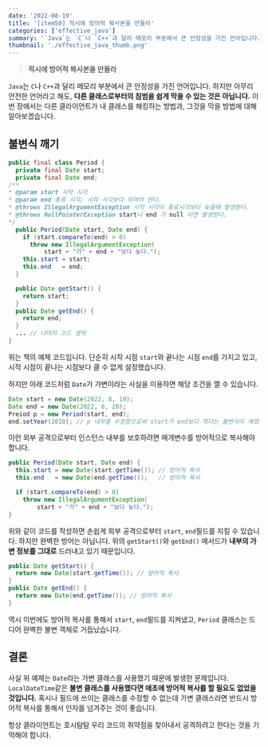 ```yaml
---
date: '2022-08-19'
title: '[item50] 적시에 방어적 복사본을 만들라'
categories: ['effective_java']
summary: '`Java`는 `C`나 `C++`과 달리 메모리 부분에서 큰 안정성을 가진 언어입니다. 하지만 아무리 안전한 언어라고 해도, 다른 클래스로부터의 침범을 쉽게 막을 수 있는 것은 아닙니다.'
thumbnail: './effective_java_thumb.png'
---
```


> **적시에 방어적 복사본을 만들라**

`Java`는 `C`나 `C++`과 달리 메모리 부분에서 큰 안정성을 가진 언어입니다. 하지만 아무리 안전한 언어라고 해도, **다른 클래스로부터의 침범을 쉽게 막을 수 있는 것은 아닙니다.** 이번 장에서는 다른 클라이언트가 내 클래스를 해킹하는 방법과, 그것을 막을 방법에 대해 알아보겠습니다.

## 불변식 깨기
```java
public final class Period {
  private final Date start;
  private final Date end;
/**
* @param start 시작 시각
* @param end 종류 시각; 시작 시각보다 뒤여야 한다.
* @throws IllegalArgumentException 시작 시각이 종료시각보다 늦을때 발생한다.
* @throws NullPointerException start나 end 가 null 이면 발생한다.
*/
  public Period(Date start, Date end) {
    if (start.compareTo(end) > 0)
      throw new IllegalArgumentException(
          start + "가" + end + "보다 늦다.");
    this.start = start;
    this.end   = end;
  }

  public Date getStart() {
    return start;
  }
  public Date getEnd() {
    return end;
  }
  ... // 나머지 코드 생략
}
```
위는 책의 예제 코드입니다. 단순히 시작 시점 `start`와 끝나는 시점 `end`를 가지고 있고, 시작 시점이 끝나는 시점보다 클 수 없게 설정했습니다.

하지만 아래 코드처럼 `Date`가 가변이라는 사실을 이용하면 해당 조건을 깰 수 있습니다.
```java
Date start = new Date(2022, 8, 19);
Date end = new Date(2022, 8, 20);
Preiod p = new Period(start, end);
end.setYear(2010); // p 내부를 수정함으로써 start가 end보다 작다는 불변식이 깨졌습니다!
```

이런 외부 공격으로부터 인스턴스 내부를 보호하려면 매개변수를 방어적으로 복사해야 합니다.
```java
public Period(Date start, Date end) {
  this.start = new Date(start.getTime()); // 방어적 복사
  this.end   = new Date(end.getTime());   // 방어적 복사

  if (start.compareTo(end) > 0)
    throw new IllegalArgumentException(
        start + "가" + end + "보다 늦다.");
}
```
위와 같이 코드를 작성하면 손쉽게 외부 공격으로부터 `start`, `end`필드를 지킬 수 있습니다. 하지만 완벽한 방어는 아닙니다. 위의 `getStart()`와 `getEnd()` 메서드가 **내부의 가변 정보를 그대로** 드러내고 있기 때문입니다.

```java
public Date getStart() {
  return new Date(start.getTime()); // 방어적 복사
}
public Date getEnd() {
  return new Date(end.getTime()); // 방어적 복사
}
```
역시 이번에도 방어적 복사를 통해서 `start`, `end`필드를 지켜냈고, `Period` 클래스는 드디어 완벽한 불변 객체로 거듭났습니다.

## 결론
사실 위 예제는 `Date`라는 가변 클래스를 사용했기 때문에 발생한 문제입니다. `LocalDateTime`같은 **불변 클래스를 사용했다면 애초에 방어적 복사를 할 필요도 없었을 것입니다.** 혹시나 필드에 쓰이는 클래스를 수정할 수 없는데 가변 클래스라면 반드시 방어적 복사를 통해서 인자를 넘겨주는 것이 좋습니다.

항상 클라이언트는 호시탐탐 우리 코드의 취약점을 찾아내서 공격하려고 한다는 것을 기억해야 합니다.